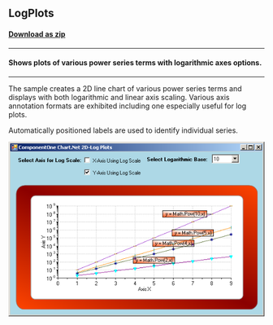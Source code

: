 ## LogPlots
#### [Download as zip](https://grapecity.github.io/DownGit/#/home?url=https://github.com/GrapeCity/ComponentOne-WinForms-Samples/tree/master/NetFramework\Charts\CS\LogPlots)
____
#### Shows plots of various power series terms with logarithmic axes options.
____
The sample creates a 2D line chart of various power series terms and displays with both logarithmic and linear axis scaling.
Various axis annotation formats are exhibited including one especially useful for log plots.

Automatically positioned labels are used to identify individual series.

![screenshot](screenshot.png)
